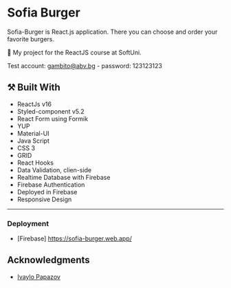 # Sofia Burger

Sofia-Burger is React.js application. There you can choose and order your favorite burgers.

:dart:  My project for the ReactJS course at SoftUni.

Test account:
gambito@abv.bg - password: 123123123

## :hammer_and_pick: Built With

- ReactJs v16
- Styled-component v5.2
- React Form using Formik
- YUP
- Material-UI
- Java Script
- CSS 3
- GRID
- React Hooks
- Data Validation, clien-side
- Realtime Database with Firebase
- Firebase Authentication
- Deployed in Firebase
- Responsive Design

-------------------------------------------------------------
### Deployment

- [Firebase] https://sofia-burger.web.app/

## Acknowledgments

- [Ivaylo Papazov](https://github.com/ivailopapazov)
